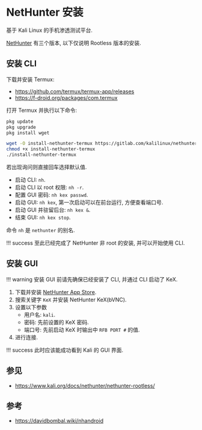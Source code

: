 # NetHunter 安装

基于 Kali Linux 的手机渗透测试平台.  

[NetHunter](https://www.kali.org/docs/nethunter/) 有三个版本, 以下仅说明 Rootless 版本的安装.  

## 安装 CLI

下载并安装 Termux:  

- <https://github.com/termux/termux-app/releases>
- <https://f-droid.org/packages/com.termux>

打开 Termux 并执行以下命令:  

```sh
pkg update
pkg upgrade
pkg install wget

wget -O install-nethunter-termux https://gitlab.com/kalilinux/nethunter/build-scripts/kali-nethunter-project/raw/master/nethunter-rootless/install-nethunter-termux # short url: https://bit.ly/3bvdkvh
chmod +x install-nethunter-termux
./install-nethunter-termux
```

若出现询问则直接回车选择默认值.  

- 启动 CLI: `nh`.
- 启动 CLI 以 root 权限: `nh -r`.
- 配置 GUI 密码: `nh kex passwd`.
- 启动 GUI: `nh kex`, 第一次启动可以在前台运行, 方便查看端口号.
- 启动 GUI 并驻留后台: `nh kex &`.
- 结束 GUI: `nh kex stop`.

命令 `nh` 是 `nethunter` 的别名.  

!!! success
    至此已经完成了 NetHunter 非 root 的安装, 并可以开始使用 CLI.  

## 安装 GUI

!!! warning
    安装 GUI 前请先确保已经安装了 CLI, 并通过 CLI 启动了 KeX.  

1. 下载并安装 [NetHunter App Store](https://store.nethunter.com/).  
2. 搜索关键字 `KeX` 并安装 NetHunter KeX(bVNC).  
3. 设置以下参数
    - 用户名: `kali`.
    - 密码: 先前设置的 KeX 密码.
    - 端口号: 先前启动 KeX 时输出中 `RFB PORT #` 的值.
4. 进行连接.

!!! success
    此时应该能成功看到 Kali 的 GUI 界面.  

## 参见

- <https://www.kali.org/docs/nethunter/nethunter-rootless/>

## 参考

- <https://davidbombal.wiki/nhandroid>
